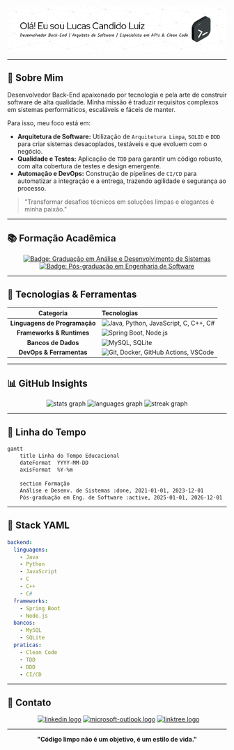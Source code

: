 <p align="center">
  <img src="./assets/github-header-image.png" width="1050" alt="Header">
</p>

---

## 🧠 Sobre Mim

Desenvolvedor Back-End apaixonado por tecnologia e pela arte de construir software de alta qualidade. Minha missão é traduzir requisitos complexos em sistemas performáticos, escaláveis e fáceis de manter.

Para isso, meu foco está em:

* **Arquitetura de Software:** Utilização de `Arquitetura Limpa`, `SOLID` e `DDD` para criar sistemas desacoplados, testáveis e que evoluem com o negócio.
* **Qualidade e Testes:** Aplicação de `TDD` para garantir um código robusto, com alta cobertura de testes e design emergente.
* **Automação e DevOps:** Construção de pipelines de `CI/CD` para automatizar a integração e a entrega, trazendo agilidade e segurança ao processo.

> "Transformar desafios técnicos em soluções limpas e elegantes é minha paixão."

---

## 📚 Formação Acadêmica

<div align="center">
  <a href="#URL_PARA_CERTIFICADO_GRADUACAO" title="Ver detalhes da Graduação"><img src="https://img.shields.io/badge/Graduação-Análise%20e%20Desenv.%20de%20Sistemas-blue?style=for-the-badge&logo=graduation-cap" alt="Badge: Graduação em Análise e Desenvolvimento de Sistemas"/></a> <a href="#URL_PARA_CERTIFICADO_POS_GRADUACAO" title="Ver detalhes da Pós-graduação"><img src="https://img.shields.io/badge/Pós--graduação-Engenharia%20de%20Software-yellow?style=for-the-badge&logo=book" alt="Badge: Pós-graduação em Engenharia de Software"/></a>
</div>

---

## 🧰 Tecnologias & Ferramentas

<div align="center">
  
| Categoria | Tecnologias |
| :---: | :--- |
| **Linguagens de Programação** | <img src="https://skillicons.dev/icons?i=java,python,js,c,cpp,cs" height="45" alt="Java, Python, JavaScript, C, C++, C#"/> |
| **Frameworks & Runtimes** | <img src="https://skillicons.dev/icons?i=spring,nodejs" height="45" alt="Spring Boot, Node.js"/> |
| **Bancos de Dados** | <img src="https://skillicons.dev/icons?i=mysql,sqlite" height="45" alt="MySQL, SQLite"/> |
| **DevOps & Ferramentas** | <img src="https://skillicons.dev/icons?i=git,docker,githubactions,vscode" height="45" alt="Git, Docker, GitHub Actions, VSCode"/> |

</div>

---

## 📊 GitHub Insights

<div align="center">
  <img src="https://github-readme-stats.vercel.app/api?username=boltreskh&hide_title=false&hide_rank=false&show_icons=true&include_all_commits=true&count_private=true&disable_animations=false&theme=default&locale=pt-br&hide_border=true&order=1" height="150" alt="stats graph"  />
  <img src="https://github-readme-stats.vercel.app/api/top-langs?username=boltreskh&locale=pt-br&hide_title=false&layout=compact&card_width=320&langs_count=5&theme=default&hide_border=true&order=2" height="150" alt="languages graph"  />
  <img src="https://streak-stats.demolab.com?user=boltreskh&locale=pt-br&mode=weekly&theme=default&hide_border=true&border_radius=5&order=3" height="150" alt="streak graph"  />
</div>

---

## 📂 Linha do Tempo

```mermaid
gantt
    title Linha do Tempo Educacional
    dateFormat  YYYY-MM-DD
    axisFormat  %Y-%m

    section Formação
    Análise e Desenv. de Sistemas :done, 2021-01-01, 2023-12-01
    Pós-graduação em Eng. de Software :active, 2025-01-01, 2026-12-01
```

---

## 🧹 Stack YAML

```yaml
backend:
  linguagens:
    - Java
    - Python
    - JavaScript
    - C
    - C++
    - C#
  frameworks:
    - Spring Boot
    - Node.js
  bancos:
    - MySQL
    - SQLite
  praticas:
    - Clean Code
    - TDD
    - DDD
    - CI/CD
```

---

## 📢 Contato

<div align="center">
  <a href="https://www.linkedin.com/in/lucascandidoluiz/" target="_blank"><img src="https://img.shields.io/static/v1?message=LinkedIn&logo=linkedin&label=&color=0077B5&logoColor=white&labelColor=&style=for-the-badge" height="25" alt="linkedin logo" /></a> <a href="mailto:luizcandidolucas@hotmail.com" target="_blank"><img src="https://img.shields.io/static/v1?message=Outlook&logo=microsoft-outlook&label=&color=0078D4&logoColor=white&labelColor=&style=for-the-badge" height="25" alt="microsoft-outlook logo" /></a> <a href="https://linktr.ee/boltreskh" target="_blank"><img src="https://img.shields.io/static/v1?message=Linktree&logo=linktree&label=&color=1de9b6&logoColor=white&labelColor=&style=for-the-badge" height="25" alt="linktree logo" /></a>
</div>

---

<p align="center">
  <strong>"Código limpo não é um objetivo, é um estilo de vida."</strong>
</p>
